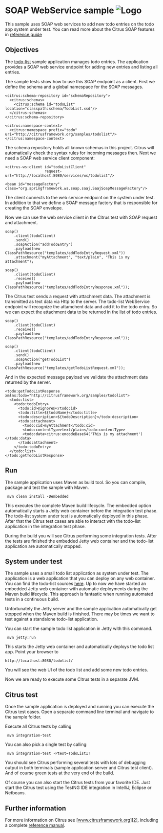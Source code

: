 SOAP WebService sample ![Logo][1]
==============

This sample uses SOAP web services to add new todo entries on the todo app system under test. You can read more about the 
Citrus SOAP features in [reference guide][4]

Objectives
---------

The [todo-list](../todo-app/README.md) sample application manages todo entries. The application provides a SOAP web service
endpoint for adding new entries and listing all entries.

The sample tests show how to use this SOAP endpoint as a client. First we define the schema and a global namespace for the SOAP
messages.

    <citrus:schema-repository id="schemaRepository">
      <citrus:schemas>
        <citrus:schema id="todoList" location="classpath:schema/TodoList.xsd"/>
      </citrus:schemas>
    </citrus:schema-repository>
        
    <citrus:namespace-context>
      <citrus:namespace prefix="todo" uri="http://citrusframework.org/samples/todolist"/>
    </citrus:namespace-context>
   
The schema repository holds all known schemas in this project. Citrus will automatically check the syntax rules for incoming messages
then. Next we need a SOAP web service client component:

    <citrus-ws:client id="todoListClient"
                      request-url="http://localhost:8080/services/ws/todolist"/>
                          
    <bean id="messageFactory" class="org.springframework.ws.soap.saaj.SaajSoapMessageFactory"/>
    
The client connects to the web service endpoint on the system under test. In addition to that we define a SOAP message factory that is
responsible for creating the SOAP envelope. 

Now we can use the web service client in the Citrus test with SOAP request and attachment.
    
    soap()
        .client(todoClient)
        .send()
        .soapAction("addTodoEntry")
        .payload(new ClassPathResource("templates/addTodoEntryRequest.xml"))
        .attachment("myAttachment", "text/plain", "This is my attachment");
        
    soap()
        .client(todoClient)
        .receive()
        .payload(new ClassPathResource("templates/addTodoEntryResponse.xml"));
        
The Citrus test sends a request with attachment data. The attachment is transmitted as text data via Http to the server. 
The todo-list WebService endpoint will recognize the attamchent data and add it to the todo entry. So we can expect the attachment data to be returned in
the list of todo entries.
        
    soap()
        .client(todoClient)
        .receive()
        .payload(new ClassPathResource("templates/addTodoEntryResponse.xml"));

    soap()
        .client(todoClient)
        .send()
        .soapAction("getTodoList")
        .payload(new ClassPathResource("templates/getTodoListRequest.xml"));
            
And in the expected message payload we validate the attachment data returned by the server.
            
    <todo:getTodoListResponse xmlns:todo="http://citrusframework.org/samples/todolist">
      <todo:list>
        <todo:todoEntry>
          <todo:id>@ignore@</todo:id>
          <todo:title>${todoName}</todo:title>
          <todo:description>${todoDescription}</todo:description>
          <todo:attachment>
            <todo:cid>myAttachment</todo:cid>
            <todo:contentType>text/plain</todo:contentType>
            <todo:data>citrus:encodeBase64('This is my attachment')</todo:data>
          </todo:attachment>
        </todo:todoEntry>
      </todo:list>
    </todo:getTodoListResponse>
        
Run
---------

The sample application uses Maven as build tool. So you can compile, package and test the
sample with Maven.
 
     mvn clean install -Dembedded
    
This executes the complete Maven build lifecycle. The embedded option automatically starts a Jetty web
container before the integration test phase. The todo-list system under test is automatically deployed in this phase.
After that the Citrus test cases are able to interact with the todo-list application in the integration test phase.

During the build you will see Citrus performing some integration tests.
After the tests are finished the embedded Jetty web container and the todo-list application are automatically stopped.

System under test
---------

The sample uses a small todo list application as system under test. The application is a web application
that you can deploy on any web container. You can find the todo-list sources [here](../todo-app). Up to now we have started an 
embedded Jetty web container with automatic deployments during the Maven build lifecycle. This approach is fantastic 
when running automated tests in a continuous build.
  
Unfortunately the Jetty server and the sample application automatically get stopped when the Maven build is finished. 
There may be times we want to test against a standalone todo-list application.  

You can start the sample todo list application in Jetty with this command.

     mvn jetty:run

This starts the Jetty web container and automatically deploys the todo list app. Point your browser to
 
    http://localhost:8080/todolist/

You will see the web UI of the todo list and add some new todo entries.

Now we are ready to execute some Citrus tests in a separate JVM.

Citrus test
---------

Once the sample application is deployed and running you can execute the Citrus test cases.
Open a separate command line terminal and navigate to the sample folder.

Execute all Citrus tests by calling

     mvn integration-test

You can also pick a single test by calling

     mvn integration-test -Ptest=TodoListIT

You should see Citrus performing several tests with lots of debugging output in both terminals (sample application server
and Citrus test client). And of course green tests at the very end of the build.

Of course you can also start the Citrus tests from your favorite IDE.
Just start the Citrus test using the TestNG IDE integration in IntelliJ, Eclipse or Netbeans.

Further information
---------

For more information on Citrus see [www.citrusframework.org][2], including
a complete [reference manual][3].

 [1]: http://www.citrusframework.org/img/brand-logo.png "Citrus"
 [2]: http://www.citrusframework.org
 [3]: http://www.citrusframework.org/reference/html/
 [4]: http://www.citrusframework.org/reference/html/soap.html
